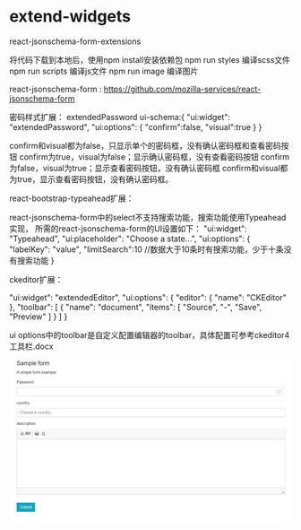 # extend-widgets
react-jsonschema-form-extensions

将代码下载到本地后，使用npm install安装依赖包
npm run styles 编译scss文件
npm run scripts 编译js文件
npm run image 编译图片

react-jsonschema-form : https://github.com/mozilla-services/react-jsonschema-form

密码样式扩展：
extendedPassword ui-schema:{
"ui:widget": "extendedPassword",
  "ui:options": {
    "confirm":false,
    "visual":true
  }
}

confirm和visual都为false，只显示单个的密码框，没有确认密码框和查看密码按钮
confirm为true，visual为false；显示确认密码框，没有查看密码按钮
confirm为false，visual为true；显示查看密码按钮，没有确认密码框
confirm和visual都为true，显示查看密码按钮，没有确认密码框。

react-bootstrap-typeahead扩展：

react-jsonschema-form中的select不支持搜索功能，搜索功能使用Typeahead实现，
所需的react-jsonschema-form的UI设置如下：
"ui:widget": "Typeahead", 
"ui:placeholder": "Choose a state...", 
"ui:options": {
    "labelKey": "value",
    "limitSearch":10  //数据大于10条时有搜索功能，少于十条没有搜索功能
 }
 
 ckeditor扩展：
 
"ui:widget": "extendedEditor",
"ui:options": {
"editor": {
"name": "CKEditor"
},
"toolbar": [
{
"name": "document",
"items": [
"Source",
 "-",
"Save",
"Preview"
]
}
]
}

ui options中的toolbar是自定义配置编辑器的toolbar，具体配置可参考ckeditor4工具栏.docx

![Image text](https://github.com/SummerFlyW/extend-widgets/blob/master/src/frontend/images/form.png)   

